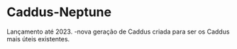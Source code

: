 # Caddus-Neptune
Lançamento até 2023.
-nova geração de Caddus criada para ser os Caddus mais úteis existentes.
